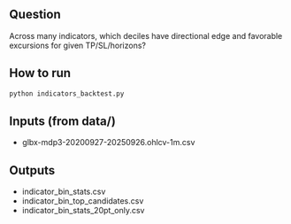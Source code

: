 ## Question
Across many indicators, which deciles have directional edge and favorable excursions for given TP/SL/horizons?

## How to run
```bash
python indicators_backtest.py
```

## Inputs (from data/)
- glbx-mdp3-20200927-20250926.ohlcv-1m.csv

## Outputs
- indicator_bin_stats.csv
- indicator_bin_top_candidates.csv
- indicator_bin_stats_20pt_only.csv

